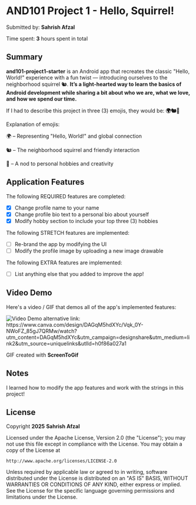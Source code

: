 <!-- (This is a comment) INSTRUCTIONS: Go through this page and fill out any **bolded** entries with their correct values.-->

# AND101 Project 1 - Hello, Squirrel!

Submitted by: **Sahrish Afzal**

Time spent: **3** hours spent in total

## Summary

**and101-project1-starter** is an Android app that recreates the classic "Hello, World!" experience with a fun twist — introducing ourselves to the neighborhood squirrel 🐿. **It’s a light-hearted way to learn the basics of Android development while sharing a bit about who we are, what we love, and how we spend our time.**

If I had to describe this project in three (3) emojis, they would be: **🌍🐿🎨**

Explanation of emojis:

🌍 – Representing "Hello, World!" and global connection

🐿 – The neighborhood squirrel and friendly interaction

🎨 – A nod to personal hobbies and creativity

## Application Features

<!-- (This is a comment) Please be sure to change the [ ] to [x] for any features you completed.  If a feature is not checked [x], you might miss the points for that item! -->

The following REQUIRED features are completed:

- [x] Change profile name to your name
- [x] Change profile bio text to a personal bio about yourself
- [x] Modify hobby section to include your top three (3) hobbies

The following STRETCH features are implemented:

- [ ] Re-brand the app by modifying the UI
- [ ] Modify the profile image by uploading a new image drawable

The following EXTRA features are implemented:

- [ ] List anything else that you added to improve the app!

## Video Demo

Here's a video / GIF that demos all of the app's implemented features:

<img src='https://github.com/user-attachments/assets/9728639b-8d5c-4f37-971b-6549ccbaee59' title='Video Demo' width='' alt='Video Demo' />
alternative link: https://www.canva.com/design/DAGqM5hdXYc/Vqk_0Y-NWoFZ_85gJ7QRMw/watch?utm_content=DAGqM5hdXYc&utm_campaign=designshare&utm_medium=link2&utm_source=uniquelinks&utlId=h0f86a027a1

GIF created with **ScreenToGif**





<!-- Recommended tools:
- [Kap](https://getkap.co/) for macOS
- [ScreenToGif](https://www.screentogif.com/) for Windows
- [peek](https://github.com/phw/peek) for Linux. -->

## Notes

I learned how to modify the app features and work with the strings in this project!

## License

Copyright **2025** **Sahrish Afzal**

Licensed under the Apache License, Version 2.0 (the "License");
you may not use this file except in compliance with the License.
You may obtain a copy of the License at

    http://www.apache.org/licenses/LICENSE-2.0

Unless required by applicable law or agreed to in writing, software
distributed under the License is distributed on an "AS IS" BASIS,
WITHOUT WARRANTIES OR CONDITIONS OF ANY KIND, either express or implied.
See the License for the specific language governing permissions and
limitations under the License.
